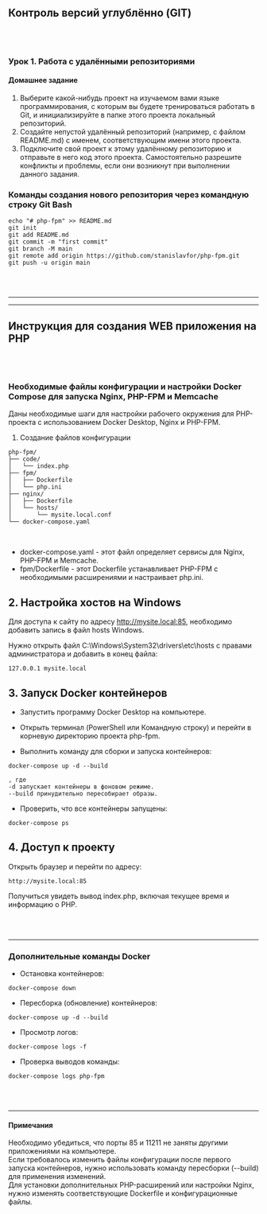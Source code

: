 ## Контроль версий углублённо (GIT)

<br>
<br>

### Урок 1. Работа с удалёнными репозиториями
#### Домашнее задание

1. Выберите какой-нибудь проект на изучаемом вами языке программирования, с которым вы будете тренироваться работать в Git, и инициализируйте в папке этого проекта локальный репозиторий.
2. Создайте непустой удалённый репозиторий (например, с файлом README.md) с именем, соответствующим имени этого проекта.
3. Подключите свой проект к этому удалённому репозиторию и отправьте в него код этого проекта. Самостоятельно разрешите конфликты и проблемы, если они возникнут при выполнении данного задания.

### Команды создания нового репозитория через командную строку Git Bash
```
echo "# php-fpm" >> README.md
git init
git add README.md
git commit -m "first commit"
git branch -M main
git remote add origin https://github.com/stanislavfor/php-fpm.git
git push -u origin main

```

<br>
<br>
<hr>
<hr>

## Инструкция для создания WEB приложения на PHP

<br>
<br>

### Необходимые файлы конфигурации и настройки Docker Compose для запуска Nginx, PHP-FPM и Memcache

Даны необходимые шаги для настройки рабочего окружения для PHP-проекта с использованием Docker Desktop, Nginx и PHP-FPM.


1. Создание файлов конфигурации

```
php-fpm/
├── code/
│   └── index.php
├── fpm/
│   ├── Dockerfile
│   └── php.ini
├── nginx/
│   ├── Dockerfile
│   └── hosts/
│       └── mysite.local.conf
└── docker-compose.yaml
```
<br>

- docker-compose.yaml - этот файл определяет сервисы для Nginx, PHP-FPM и Memcache.
- fpm/Dockerfile - этот Dockerfile устанавливает PHP-FPM с необходимыми расширениями и настраивает php.ini.


## 2. Настройка хостов на Windows

Для доступа к сайту по адресу http://mysite.local:85, необходимо добавить запись в файл hosts Windows.<br>

Нужно открыть файл C:\Windows\System32\drivers\etc\hosts с правами администратора и добавить в конец файла:

```
127.0.0.1 mysite.local

```

## 3. Запуск Docker контейнеров

- Запустить программу Docker Desktop на компьютере.<br>

- Открыть терминал (PowerShell или Командную строку) и перейти в корневую директорию проекта php-fpm.<br>

- Выполнить команду для сборки и запуска контейнеров:

```
docker-compose up -d --build

, где 
-d запускает контейнеры в фоновом режиме.
--build принудительно пересобирает образы.

```

- Проверить, что все контейнеры запущены:
```
docker-compose ps

```

## 4. Доступ к проекту

Открыть браузер и перейти по адресу: 

```
http://mysite.local:85

```
Получиться увидеть вывод index.php, включая текущее время и информацию о PHP.

<br>
<br>
<hr>

### Дополнительные команды Docker

- Остановка контейнеров:
```
docker-compose down

```
- Пересборка (обновление) контейнеров:
```
docker-compose up -d --build

```
- Просмотр логов:
```
docker-compose logs -f

```

- Проверка выводов команды:
```
docker-compose logs php-fpm

```

<br>
<br>
<hr>

#### Примечания

Необходимо убедиться, что порты 85 и 11211 не заняты другими приложениями на компьютере. <br>
Если требовалось изменить файлы конфигурации после первого запуска контейнеров, нужно использовать команду пересборки (--build) для применения изменений.<br>
Для установки дополнительных PHP-расширений или настройки Nginx, нужно изменять соответствующие Dockerfile и конфигурационные файлы.<br>
